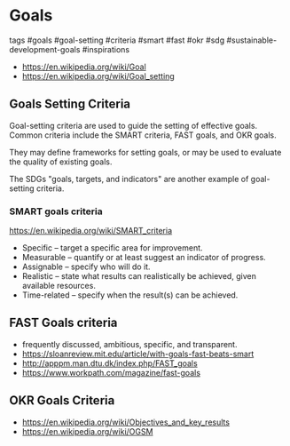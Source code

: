 # Goals

tags #goals #goal-setting #criteria #smart #fast #okr #sdg  #sustainable-development-goals #inspirations 


* https://en.wikipedia.org/wiki/Goal
* https://en.wikipedia.org/wiki/Goal_setting


## Goals Setting Criteria

Goal-setting criteria are used to guide the setting of effective goals. Common criteria include the SMART criteria, FAST goals, and OKR goals.

They may define frameworks for setting goals, or may be used to evaluate the quality of existing goals.

The SDGs "goals, targets, and indicators" are another example of goal-setting criteria.

### SMART goals criteria

https://en.wikipedia.org/wiki/SMART_criteria

* Specific – target a specific area for improvement.
* Measurable – quantify or at least suggest an indicator of progress.
* Assignable – specify who will do it.
* Realistic – state what results can realistically be achieved, given available resources.
* Time-related – specify when the result(s) can be achieved.

## FAST Goals criteria

* frequently discussed, ambitious, specific, and transparent.
* https://sloanreview.mit.edu/article/with-goals-fast-beats-smart
* http://apppm.man.dtu.dk/index.php/FAST_goals
* https://www.workpath.com/magazine/fast-goals

## OKR Goals Criteria

* https://en.wikipedia.org/wiki/Objectives_and_key_results
* https://en.wikipedia.org/wiki/OGSM
